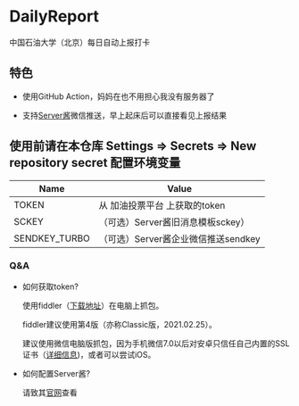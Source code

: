 # DailyReport
中国石油大学（北京）每日自动上报打卡

## 特色

- 使用GitHub Action，妈妈在也不用担心我没有服务器了

- 支持[Server酱](sc.ftqq.com)微信推送，早上起床后可以直接看见上报结果


## 使用前请在本仓库 Settings => Secrets => New repository secret 配置环境变量

|Name |Value|
|---|---|
|TOKEN|从 加油投票平台 上获取的token|
|SCKEY|（可选）Server酱旧消息模板sckey）|
|SENDKEY_TURBO|（可选）Server酱企业微信推送sendkey|

### Q&A

- 如何获取token?

  使用fiddler（[下载地址](https://www.telerik.com/download/fiddler)）在电脑上抓包。
  
  fiddler建议使用第4版（亦称Classic版，2021.02.25）。
  
  建议使用微信电脑版抓包，因为手机微信7.0以后对安卓只信任自己内置的SSL证书（[详细信息](https://testerhome.com/topics/17746))，或者可以尝试iOS。
  
- 如何配置Server酱?

  请致其[官网](sc.ftqq.com)查看
  

